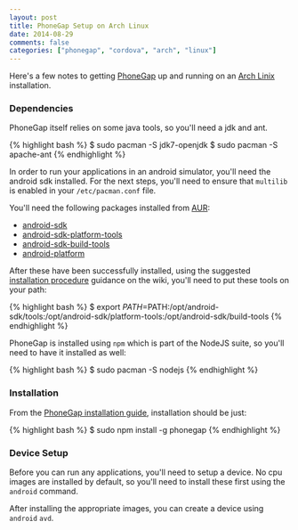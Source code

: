 ```yaml
---
layout: post
title: PhoneGap Setup on Arch Linux
date: 2014-08-29
comments: false
categories: ["phonegap", "cordova", "arch", "linux"]
---
```


Here's a few notes to getting [PhoneGap](http://phonegap.com/) up and running on an [Arch Linix](https://www.archlinux.org/) installation.

### Dependencies

PhoneGap itself relies on some java tools, so you'll need a jdk and ant.

{% highlight bash %}
$ sudo pacman -S jdk7-openjdk
$ sudo pacman -S apache-ant
{% endhighlight %}

In order to run your applications in an android simulator, you'll need the android sdk installed. For the next steps, you'll need to ensure that `multilib` is enabled in your `/etc/pacman.conf` file.

You'll need the following packages installed from [AUR](https://aur.archlinux.org/):

* [android-sdk](https://aur.archlinux.org/packages/android-sdk/)
* [android-sdk-platform-tools](https://aur.archlinux.org/packages/android-sdk-platform-tools/)
* [android-sdk-build-tools](https://aur.archlinux.org/packages/android-sdk-build-tools/)
* [android-platform](https://aur.archlinux.org/packages/android-platform/)

After these have been successfully installed, using the suggested [installation procedure](https://wiki.archlinux.org/index.php/Arch_User_Repository#Build_the_package) guidance on the wiki, you'll need to put these tools on your path:

{% highlight bash %}
$ export $PATH=$PATH:/opt/android-sdk/tools:/opt/android-sdk/platform-tools:/opt/android-sdk/build-tools
{% endhighlight %}

PhoneGap is installed using `npm` which is part of the NodeJS suite, so you'll need to have it installed as well:

{% highlight bash %}
$ sudo pacman -S nodejs
{% endhighlight %}

### Installation

From the [PhoneGap installation guide](http://phonegap.com/install/), installation should be just:

{% highlight bash %}
$ sudo npm install -g phonegap
{% endhighlight %}

### Device Setup

Before you can run any applications, you'll need to setup a device. No cpu images are installed by default, so you'll need to install these first using the `android` command.

After installing the appropriate images, you can create a device using `android` `avd`.



